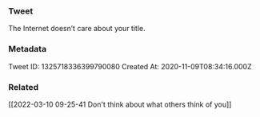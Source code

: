 ### Tweet
The Internet doesn’t care about your title.

### Metadata
Tweet ID: 1325718336399790080
Created At: 2020-11-09T08:34:16.000Z

### Related
[[2022-03-10 09-25-41 Don't think about what others think of you]]


